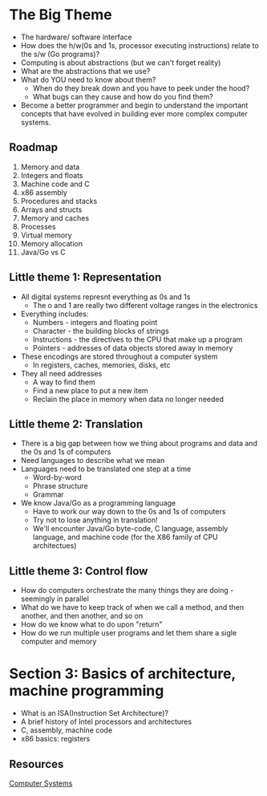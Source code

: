 The Big Theme
=
- The hardware/ software interface
- How does the h/w(0s and 1s, processor executing instructions) relate to the s/w (Go programs)?
- Computing is about abstractions (but we can't forget reality)
- What are the abstractions that we use?
- What do YOU need to know about them?
  - When do they break down and you have to peek under the hood?
  - What bugs can they cause and how do you find them?
- Become a better programmer and begin to understand the important concepts that have evolved in building ever more complex computer systems.

Roadmap
-

1. Memory and data
2. Integers and floats
3. Machine code and C
4. x86 assembly
5. Procedures and stacks
6. Arrays and structs
7. Memory and caches
8. Processes
9. Virtual memory
10. Memory allocation
11. Java/Go vs C

Little theme 1: Representation
-
- All digital systems represnt everything as 0s and 1s
  - The o and 1 are really two different voltage ranges in the electronics
- Everything includes:
  - Numbers - integers and floating point
  - Character - the building blocks of strings
  - Instructions - the directives to the CPU that make up a program
  - Pointers - addresses of data objects stored away in memory
- These encodings are stored throughout a computer system
  - In registers, caches, memories, disks, etc
- They all need addresses
  - A way to find them
  - Find a new place to put a new item
  - Reclain the place in memory when data no longer needed

Little theme 2: Translation
-
- There is a big gap between how we thing about programs and data and the 0s and 1s of computers
- Need languages to describe what we mean
- Languages need to be translated one step at a time
  - Word-by-word
  - Phrase structure
  - Grammar
- We know Java/Go as a programming language
  - Have to work our way down to the 0s and 1s of computers
  - Try not to lose anything in translation!
  - We'll encounter Java/Go byte-code, C language, assembly language, and machine code (for the X86 family of CPU architectues)

Little theme 3: Control flow
-
- How do computers orchestrate the many things they are doing - seemingly in parallel
- What do we have to keep track of when we call a method, and then another, and then another, and so on
- How do we know what to do upon "return"
- How do we run multiple user programs and let them share a sigle computer and memory

Section 3: Basics of architecture, machine programming
=

- What is an ISA(Instruction Set Architecture)?
- A brief history of Intel processors and architectures
- C, assembly, machine code
- x86 basics: registers

Resources
-

[Computer Systems](www.cs.sfu.ca/~ashriram/Courses/CS295/assets/books/CSAPP_2016.pdf)